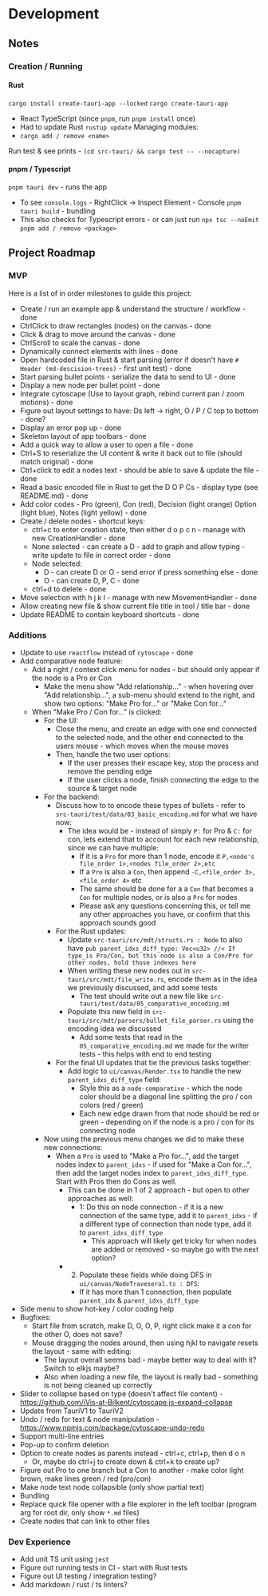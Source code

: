 # Development 
## Notes
### Creation / Running
#### Rust
`cargo install create-tauri-app --locked`
`cargo create-tauri-app` 
* React TypeScript (since `pnpm`, run `pnpm install` once)
* Had to update Rust `rustup update`
Managing modules:
* `cargo add / remove <name>`

Run test & see prints - `(cd src-tauri/ && cargo test -- --nocapture)`

#### pnpm / Typescript
`pnpm tauri dev` - runs the app
* To see `console.logs` - RightClick -> Inspect Element - Console
`pnpm tauri build` - bundling
* This also checks for Typescript errors - or can just run `npx tsc --noEmit`
`pnpm add / remove <package>`

## Project Roadmap
### MVP
Here is a list of in order milestones to guide this project:
* Create / run an example app & understand the structure / workflow - done
* CtrlClick to draw rectangles (nodes) on the canvas  - done
* Click & drag to move around the canvas - done
* CtrlScroll to scale the canvas - done
* Dynamically connect elements with lines - done
* Open hardcoded file in Rust & start parsing (error if doesn't have `# Header (md-descision-trees)` - first unit test) - done
* Start parsing bullet points - serialize the data to send to UI - done
* Display a new node per bullet point - done
* Integrate cytoscape (Use to layout graph, rebind current pan / zoom motions) - done
* Figure out layout settings to have: Ds left -> right, O / P / C top to bottom - done?
* Display an error pop up - done
* Skeleton layout of app toolbars - done
* Add a quick way to allow a user to open a file - done
* Ctrl+S to reserialize the UI content & write it back out to file (should match original) - done
* Ctrl+click to edit a nodes text - should be able to save & update the file - done
* Read a basic encoded file in Rust to get the D O P Cs - display type (see README.md) - done
* Add color codes - Pro (green), Con (red), Decision (light orange) Option (light blue), Notes (light yellow) - done
* Create / delete nodes - shortcut keys:
  * ctrl+c to enter creation state, then either d o p c n - manage with new CreationHandler - done
  * None selected - can create a D - add to graph and allow typing - write update to file in correct order - done
  * Node selected:
    * D - can create D or O - send error if press something else - done
    * O - can create D, P, C - done
  * ctrl+d to delete - done
* Move selection with h j k l - manage with new MovementHandler - done
* Allow creating new file & show current file title in tool / title bar - done
* Update README to contain keyboard shortcuts - done

### Additions
* Update to use `reactflow` instead of `cytoscape` - done
* Add comparative node feature:
  * Add a right / context click menu for nodes - but should only appear if the node is a Pro or Con
    * Make the menu show "Add relationship..." - when hovering over "Add relationship...", a sub-menu should extend to the right, and show two options: "Make Pro for..." or "Make Con for..."
  * When "Make Pro / Con for..." is clicked:
    * For the UI:
      * Close the menu, and create an edge with one end connected to the selected node, and the other end connected to the users mouse - which moves when the mouse moves
      * Then, handle the two user options:
        * If the user presses their escape key, stop the process and remove the pending edge
        * If the user clicks a node, finish connecting the edge to the source & target node
    * For the backend:
      * Discuss how to to encode these types of bullets - refer to `src-tauri/test/data/03_basic_encoding.md` for what we have now:
        * The idea would be - instead of simply `P:` for Pro & `C:` for con, lets extend that to account for each new relationship, since we can have multiple:
          * If it is a `Pro` for more than 1 node, encode it `P,<node's file_order 1>,<nodes file_order 2>,etc` 
          * If a `Pro` is also a `Con`, then append `-C,<file_order 3>,<file_order 4>` etc
          * The same should be done for a a `Con` that becomes a `Con` for multiple nodes, or is also a `Pro` for nodes
          * Please ask any questions concerning this, or tell me any other approaches you have, or confirm that this approach sounds good
      * For the Rust updates:
        * Update `src-tauri/src/mdt/structs.rs : Node` to also have `pub parent_idxs_diff_type: Vec<u32> //< If type_is Pro/Con, but this node is also a Con/Pro for other nodes, hold those indexes here`
        * When writing these new nodes out in `src-tauri/src/mdt/file_write.rs`, encode them as in the idea we previously discussed, and add some tests
          * The test should write out a new file like `src-tauri/test/data/05_comparative_encoding.md`
        * Populate this new field in `src-tauri/src/mdt/parsers/bullet_file_parser.rs` using the encoding idea we discussed 
          * Add some tests that read in the `05_comparative_encoding.md` we made for the writer tests - this helps with end to end testing
      * For the final UI updates that tie the previous tasks together:
        * Add logic to `ui/canvas/Render.tsx` to handle the new `parent_idxs_diff_type` field:
          * Style this as a `node-comparative` - which the node color should be a diagonal line splitting the pro / con colors (red / green)
          * Each new edge drawn from that node should be red or green - depending on if the node is a pro / con for its connecting node
    * Now using the previous menu changes we did to make these new connections:
      * When a `Pro` is used to "Make a Pro for...", add the target nodes index to `parent_idxs` - if used for "Make a Con for...", then add the target nodes index to `parent_idxs_diff_type`. Start with Pros then do Cons as well.
        * This can be done in 1 of 2 approach - but open to other approaches as well:
          * 1: Do this on node connection - if it is a new connection of the same type, add it to `parent_idxs` - if a different type of connection than node type, add it to `parent_idxs_diff_type`
            * This approach will likely get tricky for when nodes are added or removed - so maybe go with the next option?
        * 2. Populate these fields while doing DFS in `ui/canvas/NodeTraveseral.ts : DFS`:
          * If it has more than 1 connection, then populate `parent_idx` & `parent_idxs_diff_type`
* Side menu to show hot-key / color coding help
* Bugfixes:
  * Start file from scratch, make D, O, O, P, right click make it a con for the other O, does not save?
  * Mouse dragging the nodes around, then using hjkl to navigate resets the layout - same with editing:
    * The layout overall seems bad - maybe better way to deal with it? Switch to elkjs maybe?
    * Also when loading a new file, the layout is really bad - something is not being cleaned up correctly
* Slider to collapse based on type (doesn't affect file content) - https://github.com/iVis-at-Bilkent/cytoscape.js-expand-collapse
* Update from TauriV1 to TauriV2
* Undo / redo for text & node manipulation - https://www.npmjs.com/package/cytoscape-undo-redo
* Support multi-line entries
* Pop-up to confirm deletion
* Option to create nodes as parents instead - ctrl+c, ctrl+p, then d o n 
  * Or, maybe do ctrl+j to create down & ctrl+k to create up?
* Figure out Pro to one branch but a Con to another - make color light brown, make lines green / red (pro/con)
* Make node text node collapsible (only show partial text)
* Bundling
* Replace quick file opener with a file explorer in the left toolbar (program arg for root dir, only show `*.md` files)
* Create nodes that can link to other files

### Dev Experience
* Add unit TS unit using `jest`
* Figure out running tests in CI - start with Rust tests
* Figure out UI testing / integration testing?
* Add markdown / rust / ts linters?
